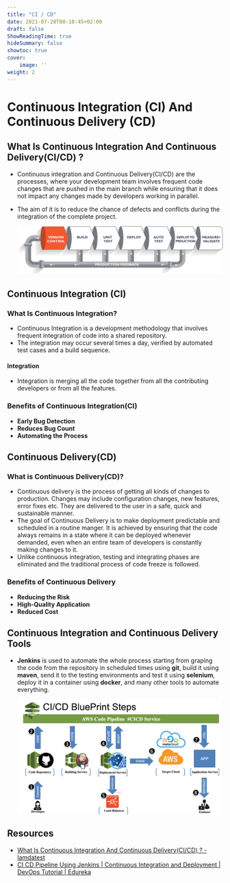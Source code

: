 ```yaml
---
title: "CI / CD"
date: 2021-07-28T00:10:45+02:00
draft: false
ShowReadingTime: true
hideSummary: false
showtoc: true
cover: 
    image: ''
weight: 2
---
```


# Continuous Integration (CI) And Continuous Delivery (CD)


## What Is Continuous Integration And Continuous Delivery(CI/CD) ?

- Continuous integration and Continuous Delivery(CI/CD) are the processes, where your development team involves frequent code changes that are  pushed in the main branch while ensuring that it does not impact any  changes made by developers working in parallel.

- The aim of it is to reduce the chance of defects and conflicts during the integration of the complete project.

  

  ![CI&CD lifecycle - edureka](/blog/devops/ci-cd/CIandCD-lifecycle.png)


## Continuous Integration (CI)

### What Is Continuous Integration?

- Continuous Integration is a development methodology that involves frequent integration of code into a shared repository. 
- The integration may occur several times a day, verified by automated test cases and a build sequence. 

#### Integration 

- Integration is merging all the code together from all the contributing developers or from all the features. 

### Benefits of Continuous Integration(CI)

- **Early Bug Detection**
- **Reduces Bug Count**
- **Automating the Process**

## Continuous Delivery(CD)

### What is Continuous Delivery(CD)?

- Continuous delivery is the process of getting all kinds of changes to  production. Changes may include configuration changes, new features,  error fixes etc. They are delivered to the user in a safe, quick and  sustainable manner.
- The goal of Continuous Delivery is to make deployment predictable and  scheduled in a routine manger. It is achieved by ensuring that the code  always remains in a state where it can be deployed whenever demanded,  even when an entire team of developers is constantly making changes to  it.
- Unlike continuous integration, testing and integrating phases are  eliminated and the traditional process of code freeze is followed.

### Benefits of Continuous Delivery

- **Reducing the Risk**
- **High-Quality Application**
- **Reduced Cost**

## Continuous  Integration and Continuous Delivery Tools

- **Jenkins** is used to automate the whole process starting from graping the code from the repository in scheduled times  using **git**, build it using **maven**, send it to the testing environments and test it using **selenium**, deploy it in a container using **docker**, and many other tools to automate everything.  

  

  ![ci cd tools](/blog/devops/ci-cd/cicdtools.png)

  

## Resources 

- [What Is Continuous Integration And Continuous Delivery(CI/CD) ? - lamdatest](https://www.lambdatest.com/blog/what-is-continuous-integration-and-continuous-delivery/)
- [CI CD Pipeline Using Jenkins | Continuous Integration and Deployment | DevOps Tutorial | Edureka](https://www.youtube.com/watch?v=m0a2CzgLNsc)


